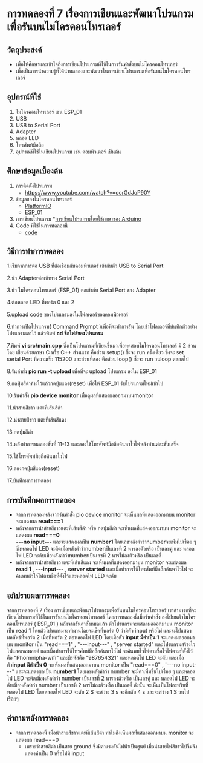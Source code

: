 # การทดลองที่ 7 เรื่องการเขียนและพัฒนาโปรแกรมเพื่อรันบนไมโครคอนโทรเลอร์ 

## วัตถุประสงค์
*  เพื่อให้ศึกษาและเข้าใจถึงการเขียนโปรแกรมที่ใช้ในการรันคำสั่งบนไมโครคอนโทรเลอร์
*  เพื่อเป็นการนำความรู้ที่ได้นำทดลองและพัฒนาในการเขียนโปรแกรมเพื่อรันบนไมโครคอนโทรเลอร์ 

## อุปกรณ์ที่ใช้
1.	ไมโครคอนโทรเลอร์ เช่น ESP_01
2.	USB 
3.	USB to Serial Port
4.	Adapter
5.	หลอด LED
6.	โทรศัพท์มือถือ
7.	อุปกรณ์ที่ใช้ในเขียนโปรแกรม เช่น คอมพิวเตอร์ เป็นต้น


## ศึกษาข้อมูลเบื้องต้น
1. การติดตั้งโปรแกรม
   * https://www.youtube.com/watch?v=ocrGdJoP90Y
2. ข้อมูลของไมโครคอนโทรเลอร์
   * [PlatformIO]( https://platformio.org/ )
   * [ESP_01](https://docs.platformio.org/en/latest/boards/espressif8266/esp01_1m.html)
3. การเขียนโปรแกรม
   *[การเขียนโปรแกรมโดยใช้ภาษาของ Arduino](http://www.sbt.ac.th/new/sites/default/files/TNP_Unit_3.pdf?fbclid=IwAR3S3sb5SMzHRW5Dq7SKVO-rd_HUcSAs75nkiaa3eNkx-PtzpSwNbk3Nzgs)
4. Code ที่ใช้ในการทดลองนี้
   * [code]( https://github.com/phornnipha/lab-7/blob/main/lab_7.cpp)

## วิธีการทำการทดลอง
  1.เริ่มจากการต่อ USB ที่ต่อเชื่อมกับคอมพิวเตอร์ เข้ากับตัว USB to Serial Port
  
  2.นำ Adapterต่อเข้าทาง Serial Port
  
  3.นำ ไมโครคอนโทรเลอร์ (ESP_01) ต่อเข้ากับ Serial Port ของ Adapter
  
  4.ต่อหลอด LED ที่พอร์ต 0 และ 2
  
  5.upload code ของโปรแกรมลงในโฟลเดอร์ของคอมพิวเตอร์
  
  6.ทำการเปิดโปรแกรม( Command Prompt )เพื่อที่จะทำการรัน โดยเข้าโฟลเดอร์ที่บันทึกตัวอย่างโปรแกรมเอาไว้ แล้วพิมพ์ **cd ชื่อไฟล์ของโปรแกรม** 
  
  7.พิมพ์  **vi src/main.cpp** ซึ่งเป็นโปรแกรมที่เขียนขึ้นมาเพื่อทดสอบไมโครคอนโทรเลอร์  มี 2 ส่วนโดย เขียนด้วยภาษา C หรือ C++ ส่วนแรก คือส่วน setup() ซึ่งจะ run ครั้งเดียว ซึ่งจะ set serial Port ที่ความเร็ว 115200 และส่วนที่สอง คือส่วน loop() ซึ่งจะ run วนloop ตลอดไป
  
  8.รันคำสั่ง **pio run -t upload** เพื่อที่จะ upload โปรแกรม  ลงใน ESP_01
 
  9.กดปุ่มสีดำค้างไว้แล้วกดปุ่มแดง(reset) เพื่อให้ ESP_01 รับโปรแกรมใหม่เข้าไป
 
  10.รันคำสั่ง **pio device monitor** เพื่อดูผลที่แสดงผลออกมาบนmonitor 
  
  11.นำสายสีขาว แตะที่เส้นสีดำ
  
  12.นำสายสีขาว แตะที่เส้นสีแดง 
  
  13.กดปุ่มสีดำ
  
  14.หลังทำการทดลองขั้นที่ 11-13 และลองใช้โทรศัพท์มือถือค้นหาไวไฟหลังทำแต่ละขั้นเสร็จ
  
  15.ใช้โทรศัพท์มือถือค้นหาไวไฟ
  
  16.ลองกดปุ่มสีแดง(reset) 
  
  17.บันทึกผลการทดลอง

## การบันทึกผลการทดลอง
* จากการทดลองหลังจากรันคำสั่ง pio device monitor จะเห็นผลที่แสดงออกมาบน monitor จะแสดงผล **read===1**
* หลังจากการนำสายสีขาวแตะที่เส้นสีดำ หรือ กดปุ่มสีดำ จะเห็นผลที่แสดงออกมาบน monitor จะแสดงผล **read===0**   
**---no input---**  และจะแสดงผลเป็น **number1** โดยเลขหลังคำว่าnumberจะเพิ่มไปเรื่อย ๆ ซึ่งหลอดไฟ LED จะติดเมื่อหลังคำว่าnumberเป็นเลขที่ 2 หารลงตัวหรือ เป็นเลขคู่ และ หลอดไฟ LED จะดับเมื่อหลังคำว่าnumberเป็นเลขที่ 2 หารไม่ลงตัวหรือ เป็นเลขคี่ 
* หลังจากการนำสายสีขาว แตะที่เส้นสีแดง จะเห็นผลที่แสดงออกมาบน monitor จะแสดงผล **read 1**
  , **---input---** , **server started** เเละเมื่อทำการใช้โทรศัพท์มือถือค้นหาไวไฟ จะค้นพบตัวไวไฟตามชื่อที่ตั้งไว้และหลอดไฟ LED จะดับ 

## อภิปรายผลการทดลอง
   จากการทดลองที่ 7 เรื่อง การเขียนและพัฒนาโปรแกรมเพื่อรันบนไมโครคอนโทรเลอร์ เราสามารถที่จะเขียนโปรแกรมที่ใช้ในการรันบนไมโครคอนโทรเลอร์ โดยการทดลองนี้เมื่อรันคำสั่ง ลงไปบนตัวไมโครคอนโทรเลอร์ ( ESP_01 ) หลังจากรันคำสั่งหมดแล้ว ตัวโปรแกรมจะแสดงผลออกมาบน monitor เป็น read 1 โดยตัวโปรแกรมจะทำงานโดยจะเช็คที่พอร์ต 0 ว่ามีตัว input หรือไม่ และจะไปแสดงผลลัพธ์ที่พอร์ต 2 เมื่อที่พอร์ต 2 ต่อหลอดไฟ LED โดยเมื่อตัว **input มีค่าเป็น 1** จะแสดงผลออกมาบน monitor เป็น "read===1"  ,  "---input---" , "server started" และโปรแกรมสร้างไวไฟแอคเซสพอยต์  และเมื่อทำการใช้โทรศัพท์มือถือค้นหาไวไฟ จะค้นพบไวไฟตามชื่อไวไฟตามที่ตั้งไว้คือ "Phornnipha-wifi" และมีรหัสคือ "987654321" และหลอดไฟ LED จะดับ และเมื่อตัว**input มีค่าเป็น 0** จะเห็นผลที่แสดงออกมาบน monitor เป็น "read===0"  , '---no input---"  และจะแสดงผลเป็น **number1** โดยเลขหลังคำว่า number จะมีค่าเพิ่มขึ้นไปเรื่อย ๆ และหลอดไฟ LED จะติดเมื่อหลังคำว่า number เป็นเลขที่ 2 หารลงตัวหรือ เป็นเลขคู่ และ หลอดไฟ LED จะดับเมื่อหลังคำว่า number เป็นเลขที่ 2 หารไม่ลงตัวหรือ เป็นเลขคี่ ดังนั้น จะเห็นเป็นไฟกะพริบที่หลอดไฟ LED โดยหลอดไฟ LED จะดับ 2 S  จะสว่าง 3 s จะอีกดับ 4 s และจะสว่าง 1 S วนไปเรื่อยๆ 

## คำถามหลังการทดลอง 
   * จากการทดลองนี้ เมื่อนำสายสีขาวแตะที่เส้นสีดำ  ทำไมถึงเห็นผลที่แสดงออกมาบน monitor จะแสดงผล read===0
     * เพราะว่าสายสีดำ เป็นสาย ground ซึ่งมีค่าแรงดันไฟฟ้าเป็นศูนย์ เมื่อนำสายไฟสีขาวไปจิ้มจึงแสดงค่าเป็น 0 หรือไม่มี input 
